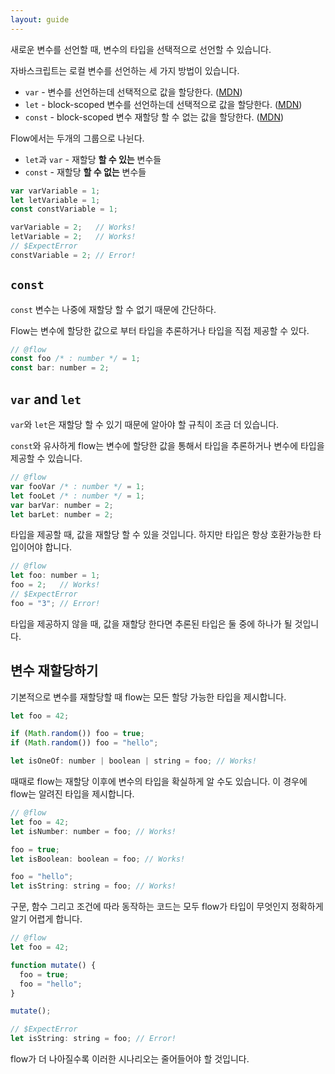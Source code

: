 ```yaml
---
layout: guide
---
```


새로운 변수를 선언할 때, 변수의 타입을 선택적으로 선언할 수 있습니다.

자바스크립트는 로컬 변수를 선언하는 세 가지 방법이 있습니다.

- `var` - 변수를 선언하는데 선택적으로 값을 할당한다. ([MDN](https://developer.mozilla.org/en-US/docs/Web/JavaScript/Reference/Statements/var))
- `let` - block-scoped 변수를 선언하는데 선택적으로 값을 할당한다. ([MDN](https://developer.mozilla.org/en-US/docs/Web/JavaScript/Reference/Statements/let))
- `const` - block-scoped 변수 재할당 할 수 없는 값을 할당한다. ([MDN](https://developer.mozilla.org/en-US/docs/Web/JavaScript/Reference/Statements/const))

Flow에서는 두개의 그룹으로 나뉜다.

- `let`과 `var` - 재할당 **할 수 있는** 변수들
-  `const` - 재할당 **할 수 없는** 변수들


```js
var varVariable = 1;
let letVariable = 1;
const constVariable = 1;

varVariable = 2;   // Works!
letVariable = 2;   // Works!
// $ExpectError
constVariable = 2; // Error!
```

## `const` <a class="toc" id="toc-const" href="#toc-const"></a>

`const` 변수는 나중에 재할당 할 수 없기 때문에 간단하다.

Flow는 변수에 할당한 값으로 부터 타입을 추론하거나 타입을 직접 제공할 수 있다.

```js
// @flow
const foo /* : number */ = 1;
const bar: number = 2;
```

## `var` and `let` <a class="toc" id="toc-var-and-let" href="#toc-var-and-let"></a>

`var`와 `let`은 재할당 할 수 있기 때문에 알아야 할 규칙이 조금 더 있습니다.

`const`와 유사하게 flow는 변수에 할당한 값을 통해서 타입을 추론하거나 변수에 타입을 제공할 수 있습니다.

```js
// @flow
var fooVar /* : number */ = 1;
let fooLet /* : number */ = 1;
var barVar: number = 2;
let barLet: number = 2;
```

타입을 제공할 때, 값을 재할당 할 수 있을 것입니다. 하지만 타입은 항상 호환가능한 타입이어야 합니다.

```js
// @flow
let foo: number = 1;
foo = 2;   // Works!
// $ExpectError
foo = "3"; // Error!
```

타입을 제공하지 않을 때, 값을 재할당 한다면 추론된 타입은 둘 중에 하나가 될 것입니다.

## 변수 재할당하기 <a class="toc" id="toc-reassigning-variables" href="#toc-reassigning-variables"></a>

기본적으로 변수를 재할당할 때 flow는 모든 할당 가능한 타입을 제시합니다.

```js
let foo = 42;

if (Math.random()) foo = true;
if (Math.random()) foo = "hello";

let isOneOf: number | boolean | string = foo; // Works!
```

때때로 flow는 재할당 이후에 변수의 타입을 확실하게 알 수도 있습니다. 이 경우에 flow는 알려진 타입을 제시합니다.

```js
// @flow
let foo = 42;
let isNumber: number = foo; // Works!

foo = true;
let isBoolean: boolean = foo; // Works!

foo = "hello";
let isString: string = foo; // Works!
```

구문, 함수 그리고 조건에 따라 동작하는 코드는 모두 flow가 타입이 무엇인지 정확하게 알기 어렵게 합니다.

```js
// @flow
let foo = 42;

function mutate() {
  foo = true;
  foo = "hello";
}

mutate();

// $ExpectError
let isString: string = foo; // Error!
```

flow가 더 나아질수록 이러한 시나리오는 줄어들어야 할 것입니다.

